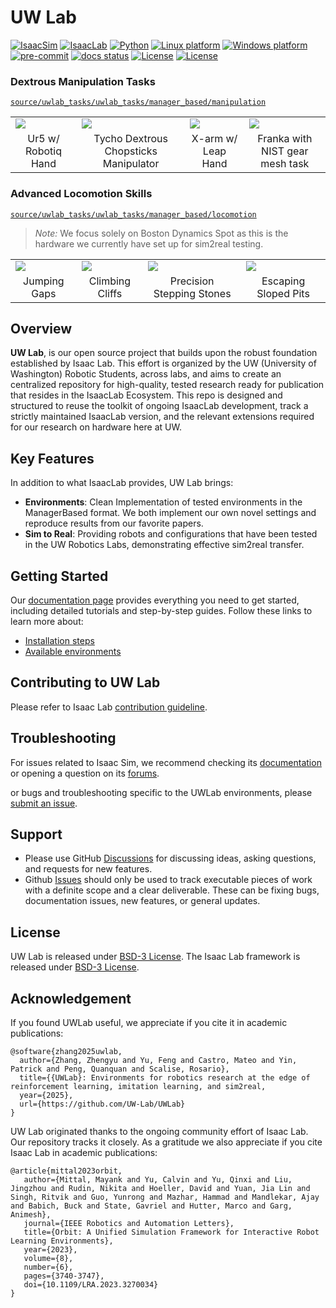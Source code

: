 <!-- <p align="center">
  <img src="docs/source/_static/uwlab.png" alt="Isaac Lab">
</p>

---
-->
# UW Lab

[![IsaacSim](https://img.shields.io/badge/IsaacSim-4.5.0-silver.svg)](https://docs.isaacsim.omniverse.nvidia.com/latest/index.html)
[![IsaacLab](https://img.shields.io/badge/IsaacLab-2.0.2-yellow.svg)](https://github.com/isaac-sim/IsaacLab)
[![Python](https://img.shields.io/badge/python-3.10-blue.svg)](https://docs.python.org/3/whatsnew/3.10.html)
[![Linux platform](https://img.shields.io/badge/platform-linux--64-orange.svg)](https://releases.ubuntu.com/20.04/)
[![Windows platform](https://img.shields.io/badge/platform-windows--64-orange.svg)](https://www.microsoft.com/en-us/)
[![pre-commit](https://img.shields.io/github/actions/workflow/status/isaac-sim/IsaacLab/pre-commit.yaml?logo=pre-commit&logoColor=white&label=pre-commit&color=brightgreen)](https://github.com/isaac-sim/IsaacLab/actions/workflows/pre-commit.yaml)
[![docs status](https://img.shields.io/github/actions/workflow/status/isaac-sim/IsaacLab/docs.yaml?label=docs&color=brightgreen)](https://github.com/isaac-sim/IsaacLab/actions/workflows/docs.yaml)
[![License](https://img.shields.io/badge/license-BSD--3-yellow.svg)](https://opensource.org/licenses/BSD-3-Clause)
[![License](https://img.shields.io/badge/license-Apache--2.0-yellow.svg)](https://opensource.org/license/apache-2-0)

### Dextrous Manipulation Tasks
[`source/uwlab_tasks/uwlab_tasks/manager_based/manipulation`](https://github.com/UW-Lab/UWLab/tree/main/source/uwlab_tasks/uwlab_tasks/manager_based/manipulation)

<table>
    <tbody>
        <tr>
            <td><a href="https://github.com/UW-Lab/UWLab/blob/main/source/uwlab_tasks/uwlab_tasks/manager_based/manipulation/track_goal/config/ur5/track_goal_ur5_env_cfg.py"><img src="https://uw-lab.github.io/UWLab/main/_images/ur5_track_goal.jpg"></a></td>
            <td><a href="https://github.com/UW-Lab/UWLab/blob/main/source/uwlab_tasks/uwlab_tasks/manager_based/manipulation/track_goal/config/tycho/tycho_track_goal.py"><img src="https://uw-lab.github.io/UWLab/main/_images/tycho_track_goal.jpg"></a></td>
            <td><a href="https://github.com/UW-Lab/UWLab/blob/main/source/uwlab_tasks/uwlab_tasks/manager_based/manipulation/track_goal/config/xarm_leap/track_goal_xarm_leap.py"><img src="https://uw-lab.github.io/UWLab/main/_images/xarm_leap_track_goal.jpg"></a></td>
            <td><a href="https://github.com/UW-Lab/UWLab/blob/main/source/uwlab_tasks/uwlab_tasks/manager_based/manipulation/factory_extension/gearmesh_env_cfg.py"><img src="https://uw-lab.github.io/UWLab/main/_images/gear_mesh_ext.jpg"></a></td>
        </tr>
        <tr>
            <td align="center">Ur5 w/ Robotiq Hand</td>
            <td align="center">Tycho Dextrous Chopsticks Manipulator</td>
            <td align="center">X-arm w/ Leap Hand</td>
            <td align="center">Franka with NIST gear mesh task</td>
        </tr>
</table>

### Advanced Locomotion Skills
[`source/uwlab_tasks/uwlab_tasks/manager_based/locomotion`](https://github.com/UW-Lab/UWLab/tree/main/source/uwlab_tasks/uwlab_tasks/manager_based/locomotion)

> _Note:_ We focus solely on Boston Dynamics Spot as this is the hardware we currently have set up for sim2real testing.

<table>
    <tbody>
        <tr>
            <td><a href="https://github.com/UW-Lab/UWLab/blob/main/source/uwlab_tasks/uwlab_tasks/manager_based/locomotion/advance_skills/config/spot/spot_env_cfg.py"><img src="https://github.com/UW-Lab/UWLab/blob/main/docs/source/_static/tasks/locomotion/spot_gap.gif"></a></td>
            <td><a href="https://github.com/UW-Lab/UWLab/blob/main/source/uwlab_tasks/uwlab_tasks/manager_based/locomotion/advance_skills/config/spot/spot_env_cfg.py"><img src="https://github.com/UW-Lab/UWLab/blob/main/docs/source/_static/tasks/locomotion/spot_pit.gif"></a></td>
            <td><a href="https://github.com/UW-Lab/UWLab/blob/main/source/uwlab_tasks/uwlab_tasks/manager_based/locomotion/risky_terrains/config/spot/spot_env_cfg.py"><img src="https://github.com/UW-Lab/UWLab/blob/main/docs/source/_static/tasks/locomotion/spot_stepping_stone.gif"></a></td>
            <td><a href="https://github.com/UW-Lab/UWLab/blob/main/source/uwlab_tasks/uwlab_tasks/manager_based/locomotion/advance_skills/config/spot/spot_env_cfg.py"><img src="https://github.com/UW-Lab/UWLab/blob/main/docs/source/_static/tasks/locomotion/spot_inv_slope.gif"></a></td>
        </tr>
        <tr>
            <td align="center">Jumping Gaps</td>
            <td align="center">Climbing Cliffs</td>
            <td align="center">Precision Stepping Stones</td>
            <td align="center">Escaping Sloped Pits</td>
        </tr>
</table>

## Overview

**UW Lab**, is our open source project that builds upon the robust foundation established by Isaac Lab. This effort is organized by the UW (University of Washington) Robotic Students, across labs, and aims to create an centralized repository for high-quality, tested research ready for publication that resides in the IsaacLab Ecosystem. This repo is designed and structured to reuse the toolkit of ongoing IsaacLab development, track a strictly maintained IsaacLab version, and the relevant extensions required for our research on hardware here at UW.

## Key Features

In addition to what IsaacLab provides, UW Lab brings:

- **Environments**: Clean Implementation of tested environments in the ManagerBased format. We both implement our own novel settings and reproduce results from our favorite papers.
- **Sim to Real**: Providing robots and configurations that have been tested in the UW Robotics Labs, demonstrating effective sim2real transfer.


## Getting Started

Our [documentation page](https://uw-lab.github.io/UWLab) provides everything you need to get started, including detailed tutorials and step-by-step guides. Follow these links to learn more about:

- [Installation steps](https://uw-lab.github.io/UWLab/main/source/setup/installation/local_installation.html)
- [Available environments](https://uw-lab.github.io/UWLab/main/source/overview/uw_environments.html)


## Contributing to UW Lab

Please refer to Isaac Lab
[contribution guideline](https://isaac-sim.github.io/IsaacLab/main/source/refs/contributing.html).


## Troubleshooting

For issues related to Isaac Sim, we recommend checking its [documentation](https://docs.omniverse.nvidia.com/app_isaacsim/app_isaacsim/overview.html)
or opening a question on its [forums](https://forums.developer.nvidia.com/c/agx-autonomous-machines/isaac/67).

or bugs and troubleshooting specific to the UWLab environments, please [submit an issue](https://github.com/UW-Lab/UWLab/issues).

## Support

* Please use GitHub [Discussions](https://github.com/UW-Lab/UWLab/discussions) for discussing ideas, asking questions, and requests for new features.
* Github [Issues](https://github.com/UW-Lab/UWLab/issues) should only be used to track executable pieces of work with a definite scope and a clear deliverable. These can be fixing bugs, documentation issues, new features, or general updates.

## License

UW Lab is released under [BSD-3 License](LICENSE). The Isaac Lab framework is released under [BSD-3 License](LICENSE).

## Acknowledgement

If you found UWLab useful, we appreciate if you cite it in academic publications:
```
@software{zhang2025uwlab,
  author={Zhang, Zhengyu and Yu, Feng and Castro, Mateo and Yin, Patrick and Peng, Quanquan and Scalise, Rosario},
  title={{UWLab}: Environments for robotics research at the edge of reinforcement learning, imitation learning, and sim2real,
  year={2025},
  url={https://github.com/UW-Lab/UWLab}
}
```
UW Lab originated thanks to the ongoing community effort of Isaac Lab. Our repository tracks it closely. As a gratitude we also appreciate if you cite Isaac Lab in academic publications:
```
@article{mittal2023orbit,
   author={Mittal, Mayank and Yu, Calvin and Yu, Qinxi and Liu, Jingzhou and Rudin, Nikita and Hoeller, David and Yuan, Jia Lin and Singh, Ritvik and Guo, Yunrong and Mazhar, Hammad and Mandlekar, Ajay and Babich, Buck and State, Gavriel and Hutter, Marco and Garg, Animesh},
   journal={IEEE Robotics and Automation Letters},
   title={Orbit: A Unified Simulation Framework for Interactive Robot Learning Environments},
   year={2023},
   volume={8},
   number={6},
   pages={3740-3747},
   doi={10.1109/LRA.2023.3270034}
}
```
